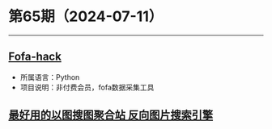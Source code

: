 # 第65期（2024-07-11）

---
## [Fofa-hack](https://github.com/Cl0udG0d/Fofa-hack)
- 所属语言：Python
- 项目说明：非付费会员，fofa数据采集工具

## [最好用的以图搜图聚合站 反向图片搜索引擎](https://picfind.top)
